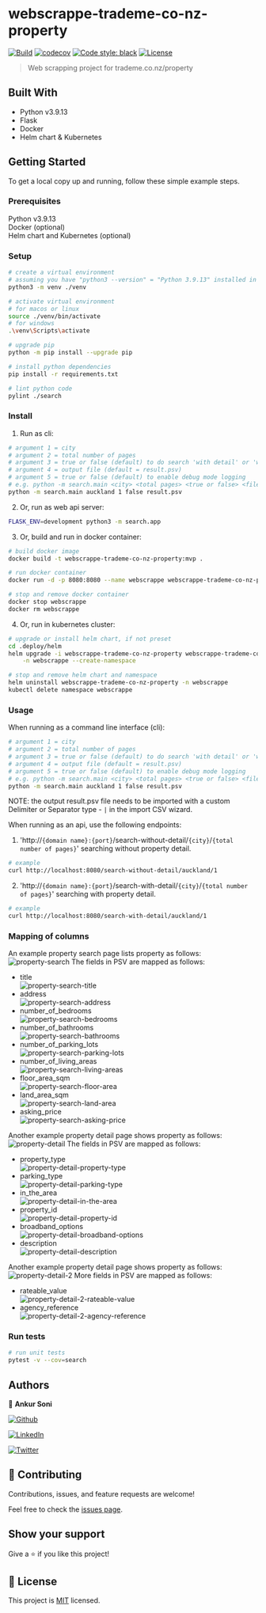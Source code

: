 # webscrappe-trademe-co-nz-property

[![Build](https://github.com/ankursoni/webscrappe-trademe-co-nz-property/actions/workflows/build.yml/badge.svg)](https://github.com/ankursoni/webscrappe-trademe-co-nz-property/actions/workflows/build.yml)
[![codecov](https://codecov.io/gh/ankursoni/webscrappe-trademe-co-nz-property/branch/main/graph/badge.svg?token=ZZWMD4FB93)](https://codecov.io/gh/ankursoni/webscrappe-trademe-co-nz-property)
[![Code style: black](https://img.shields.io/badge/code%20style-black-000000.svg)](https://github.com/psf/black)
[![License](https://img.shields.io/github/license/ankursoni/webscrappe-trademe-co-nz-property)](/LICENSE)


> Web scrapping project for trademe.co.nz/property


## Built With

- Python v3.9.13
- Flask
- Docker
- Helm chart & Kubernetes


## Getting Started

To get a local copy up and running, follow these simple example steps.

### Prerequisites
Python v3.9.13  
Docker (optional)  
Helm chart and Kubernetes (optional)

### Setup
```sh
# create a virtual environment
# assuming you have "python3 --version" = "Python 3.9.13" installed in the current terminal session
python3 -m venv ./venv

# activate virtual environment
# for macos or linux
source ./venv/bin/activate
# for windows
.\venv\Scripts\activate

# upgrade pip
python -m pip install --upgrade pip

# install python dependencies
pip install -r requirements.txt

# lint python code
pylint ./search
```

### Install
1. Run as cli:
```sh
# argument 1 = city
# argument 2 = total number of pages
# argument 3 = true or false (default) to do search 'with detail' or 'without detail'
# argument 4 = output file (default = result.psv)
# argument 5 = true or false (default) to enable debug mode logging
# e.g. python -m search.main <city> <total pages> <true or false> <file.psv> <true or false>
python -m search.main auckland 1 false result.psv
```
2. Or, run as web api server:
```sh
FLASK_ENV=development python3 -m search.app
```
3. Or, build and run in docker container:
```sh
# build docker image
docker build -t webscrappe-trademe-co-nz-property:mvp .

# run docker container
docker run -d -p 8080:8080 --name webscrappe webscrappe-trademe-co-nz-property:mvp

# stop and remove docker container
docker stop webscrappe
docker rm webscrappe
```

4. Or, run in kubernetes cluster:
```sh
# upgrade or install helm chart, if not preset
cd .deploy/helm
helm upgrade -i webscrappe-trademe-co-nz-property webscrappe-trademe-co-nz-property \
	-n webscrappe --create-namespace

# stop and remove helm chart and namespace
helm uninstall webscrappe-trademe-co-nz-property -n webscrappe
kubectl delete namespace webscrappe
```

### Usage
When running as a command line interface (cli):
```sh
# argument 1 = city
# argument 2 = total number of pages
# argument 3 = true or false (default) to do search 'with detail' or 'without detail'
# argument 4 = output file (default = result.psv)
# argument 5 = true or false (default) to enable debug mode logging
# e.g. python -m search.main <city> <total pages> <true or false> <file.psv> <true or false>
python -m search.main auckland 1 false result.psv
```
NOTE: the output result.psv file needs to be imported with a custom Delimiter or Separator type - `|` in the import CSV wizard.

When running as an api, use the following endpoints:
1. 'http://`{domain name}:{port}`/search-without-detail/`{city}`/`{total number of pages}`' searching without property detail.
```sh
# example
curl http://localhost:8080/search-without-detail/auckland/1
```
2. 'http://`{domain name}:{port}`/search-with-detail/`{city}`/`{total number of pages}`' searching with property detail.
```sh
# example
curl http://localhost:8080/search-with-detail/auckland/1
```

### Mapping of columns
An example property search page lists property as follows:
![property-search](./docs/images/property-search.png)
The fields in PSV are mapped as follows:
- title  
![property-search-title](./docs/images/property-search-title.png)
- address  
![property-search-address](./docs/images/property-search-address.png)
- number_of_bedrooms  
![property-search-bedrooms](./docs/images/property-search-bedrooms.png)
- number_of_bathrooms  
![property-search-bathrooms](./docs/images/property-search-bathrooms.png)
- number_of_parking_lots  
![property-search-parking-lots](./docs/images/property-search-parking-lots.png)
- number_of_living_areas  
![property-search-living-areas](./docs/images/property-search-living-areas.png)
- floor_area_sqm  
![property-search-floor-area](./docs/images/property-search-floor-area.png)
- land_area_sqm  
![property-search-land-area](./docs/images/property-search-land-area.png)
- asking_price  
![property-search-asking-price](./docs/images/property-search-asking-price.png)

Another example property detail page shows property as follows:
![property-detail](./docs/images/property-detail.png)
The fields in PSV are mapped as follows:
- property_type  
![property-detail-property-type](./docs/images/property-detail-property-type.png)
- parking_type  
![property-detail-parking-type](./docs/images/property-detail-parking-type.png)
- in_the_area  
![property-detail-in-the-area](./docs/images/property-detail-in-the-area.png)
- property_id  
![property-detail-property-id](./docs/images/property-detail-property-id.png)
- broadband_options  
![property-detail-broadband-options](./docs/images/property-detail-broadband-options.png)
- description  
![property-detail-description](./docs/images/property-detail-description.png)

Another example property detail page shows property as follows:
![property-detail-2](./docs/images/property-detail-2.png)
More fields in PSV are mapped as follows:
- rateable_value  
![property-detail-2-rateable-value](./docs/images/property-detail-2-rateable-value.png)
- agency_reference  
![property-detail-2-agency-reference](./docs/images/property-detail-2-agency-reference.png)


### Run tests
```sh
# run unit tests
pytest -v --cov=search
```


## Authors

👤 **Ankur Soni**

[![Github](https://img.shields.io/github/followers/ankursoni?style=social)](https://github.com/ankursoni)

[![LinkedIn](https://img.shields.io/badge/LinkedIn-0077B5?style=for-the-badge&logo=linkedin&logoColor=white)](https://linkedin.com/in/ankursoniji)

[![Twitter](https://img.shields.io/twitter/url/https/twitter.com/fold_left.svg?style=social&label=Follow%20%40ankursoniji)](https://twitter.com/ankursoniji)


## 🤝 Contributing

Contributions, issues, and feature requests are welcome!

Feel free to check the [issues page](../../issues/).


## Show your support

Give a ⭐️ if you like this project!


## 📝 License

This project is [MIT](./LICENSE) licensed.